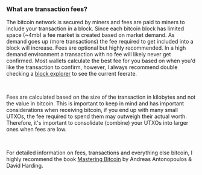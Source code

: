 ### What are transaction fees?  

The bitcoin network is secured by miners and fees are paid to miners to include
your transaction in a block. Since each bitcoin block has limited space (~4mb) a fee market is created
based on market demand. As demand goes up (more transactions) the fee required to get included into a block
will increase. Fees are optional but highly recommended. In a high demand environment a transaction with no fee
will likely never get confirmed. Most wallets calculate the best fee for you based on when you'd like the transaction
to confirm, however, I always recommend double checking a <ins><a href="https://mempool.space" target="_blank" rel="noopened noreferrer">block explorer</a></ins>
to see the current feerate.

&nbsp; 

Fees are calculated based on the size of the transaction in kilobytes and not the value in bitcoin. This is important to keep 
in mind and has important considerations when receiving bitcoin, if you end up with many small UTXOs, the fee required to spend
them may outweigh their actual worth. Therefore, it's important to consolidate (combine) your UTXOs into larger ones when fees are low. 

&nbsp; 

For detailed information on fees, transactions and everything else bitcoin, I highly recommend the book 
<ins><a href="https://www.amazon.com/Mastering-Bitcoin-Programming-Open-Blockchain/dp/1098150090/ref=sr_1_1?keywords=mastering+bitcoin+3rd+edition&sr=8-1" target="_blank" rel="noopener noreferrer">Mastering Bitcoin</a></ins> by Andreas Antonopoulos & David Harding. 
